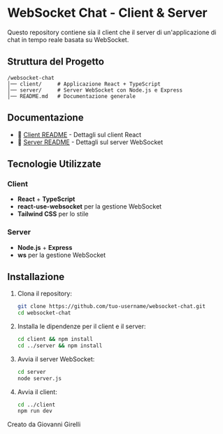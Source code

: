 # WebSocket Chat - Client & Server

Questo repository contiene sia il client che il server di un'applicazione di chat in tempo reale basata su WebSocket.

## Struttura del Progetto

```
/websocket-chat
│── client/     # Applicazione React + TypeScript
│── server/     # Server WebSocket con Node.js e Express
│── README.md   # Documentazione generale
```

## Documentazione

- 📄 [Client README](chat/README_chat.md) - Dettagli sul client React
- 📄 [Server README](server/README_server.md) - Dettagli sul server WebSocket

## Tecnologie Utilizzate

### Client

- **React** + **TypeScript**
- **react-use-websocket** per la gestione WebSocket
- **Tailwind CSS** per lo stile

### Server

- **Node.js** + **Express**
- **ws** per la gestione WebSocket

## Installazione

1. Clona il repository:
   ```bash
   git clone https://github.com/tuo-username/websocket-chat.git
   cd websocket-chat
   ```
2. Installa le dipendenze per il client e il server:
   ```bash
   cd client && npm install
   cd ../server && npm install
   ```
3. Avvia il server WebSocket:
   ```bash
   cd server
   node server.js
   ```
4. Avvia il client:
   ```bash
   cd ../client
   npm run dev
   ```

Creato da Giovanni Girelli

